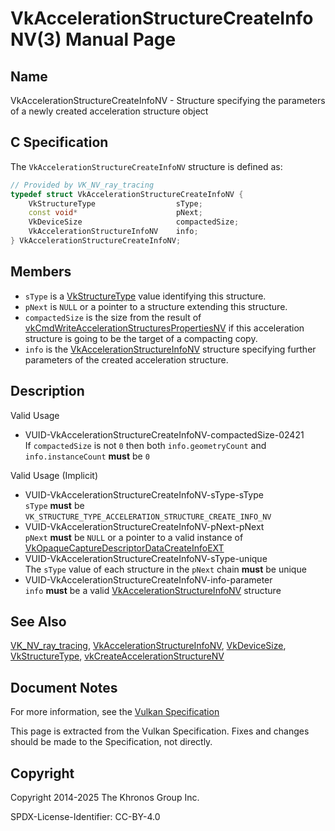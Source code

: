 # VkAccelerationStructureCreateInfoNV(3) Manual Page

## Name

VkAccelerationStructureCreateInfoNV - Structure specifying the parameters of a newly created acceleration structure object



## [](#_c_specification)C Specification

The `VkAccelerationStructureCreateInfoNV` structure is defined as:

```c++
// Provided by VK_NV_ray_tracing
typedef struct VkAccelerationStructureCreateInfoNV {
    VkStructureType                  sType;
    const void*                      pNext;
    VkDeviceSize                     compactedSize;
    VkAccelerationStructureInfoNV    info;
} VkAccelerationStructureCreateInfoNV;
```

## [](#_members)Members

- `sType` is a [VkStructureType](https://registry.khronos.org/vulkan/specs/latest/man/html/VkStructureType.html) value identifying this structure.
- `pNext` is `NULL` or a pointer to a structure extending this structure.
- `compactedSize` is the size from the result of [vkCmdWriteAccelerationStructuresPropertiesNV](https://registry.khronos.org/vulkan/specs/latest/man/html/vkCmdWriteAccelerationStructuresPropertiesNV.html) if this acceleration structure is going to be the target of a compacting copy.
- `info` is the [VkAccelerationStructureInfoNV](https://registry.khronos.org/vulkan/specs/latest/man/html/VkAccelerationStructureInfoNV.html) structure specifying further parameters of the created acceleration structure.

## [](#_description)Description

Valid Usage

- [](#VUID-VkAccelerationStructureCreateInfoNV-compactedSize-02421)VUID-VkAccelerationStructureCreateInfoNV-compactedSize-02421  
  If `compactedSize` is not `0` then both `info.geometryCount` and `info.instanceCount` **must** be `0`

Valid Usage (Implicit)

- [](#VUID-VkAccelerationStructureCreateInfoNV-sType-sType)VUID-VkAccelerationStructureCreateInfoNV-sType-sType  
  `sType` **must** be `VK_STRUCTURE_TYPE_ACCELERATION_STRUCTURE_CREATE_INFO_NV`
- [](#VUID-VkAccelerationStructureCreateInfoNV-pNext-pNext)VUID-VkAccelerationStructureCreateInfoNV-pNext-pNext  
  `pNext` **must** be `NULL` or a pointer to a valid instance of [VkOpaqueCaptureDescriptorDataCreateInfoEXT](https://registry.khronos.org/vulkan/specs/latest/man/html/VkOpaqueCaptureDescriptorDataCreateInfoEXT.html)
- [](#VUID-VkAccelerationStructureCreateInfoNV-sType-unique)VUID-VkAccelerationStructureCreateInfoNV-sType-unique  
  The `sType` value of each structure in the `pNext` chain **must** be unique
- [](#VUID-VkAccelerationStructureCreateInfoNV-info-parameter)VUID-VkAccelerationStructureCreateInfoNV-info-parameter  
  `info` **must** be a valid [VkAccelerationStructureInfoNV](https://registry.khronos.org/vulkan/specs/latest/man/html/VkAccelerationStructureInfoNV.html) structure

## [](#_see_also)See Also

[VK\_NV\_ray\_tracing](https://registry.khronos.org/vulkan/specs/latest/man/html/VK_NV_ray_tracing.html), [VkAccelerationStructureInfoNV](https://registry.khronos.org/vulkan/specs/latest/man/html/VkAccelerationStructureInfoNV.html), [VkDeviceSize](https://registry.khronos.org/vulkan/specs/latest/man/html/VkDeviceSize.html), [VkStructureType](https://registry.khronos.org/vulkan/specs/latest/man/html/VkStructureType.html), [vkCreateAccelerationStructureNV](https://registry.khronos.org/vulkan/specs/latest/man/html/vkCreateAccelerationStructureNV.html)

## [](#_document_notes)Document Notes

For more information, see the [Vulkan Specification](https://registry.khronos.org/vulkan/specs/latest/html/vkspec.html#VkAccelerationStructureCreateInfoNV)

This page is extracted from the Vulkan Specification. Fixes and changes should be made to the Specification, not directly.

## [](#_copyright)Copyright

Copyright 2014-2025 The Khronos Group Inc.

SPDX-License-Identifier: CC-BY-4.0